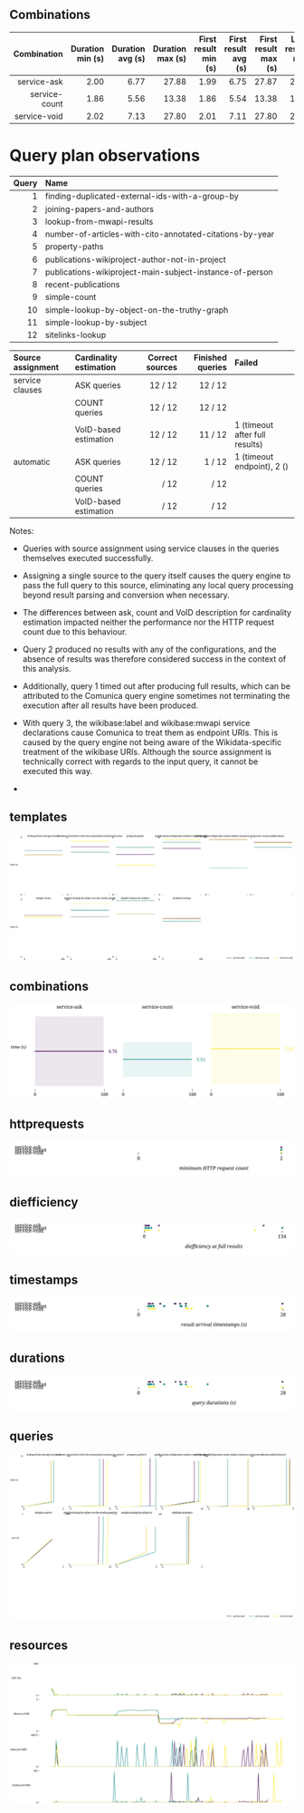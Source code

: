 ## Combinations

| Combination | Duration min (s) | Duration avg (s) | Duration max (s) | First result min (s) | First result avg (s) | First result max (s) | Last result min (s) | Last result avg (s) | Last result max (s) | dieff@full min | dieff@full avg | dieff@full max | HTTP requests | CPU-seconds (%) | GB-seconds | Network ingress (GB) | Network egress (GB) | Total results | Queries faster than baseline | Queries slower than baseline | Queries finished |
| -: | -: | -: | -: | -: | -: | -: | -: | -: | -: | -: | -: | -: | -: | -: | -: | -: | -: | -: | -: | -: | -: |
| service-ask | 2.00 | 6.77 | 27.88 | 1.99 | 6.75 | 27.87 | 2.00 | 6.77 | 27.88 | 1.04 | 14.77 | 116.07 | 2 | 144 | 94 | 0 | 0 | 2328 | 0 | 0 | 11 / 12 |
| service-count | 1.86 | 5.56 | 13.38 | 1.86 | 5.54 | 13.38 | 1.86 | 5.56 | 13.38 | 1.04 | 15.95 | 134.31 | 2 | 144 | 76 | 0 | 0 | 2328 | 0 | 0 | 11 / 12 |
| service-void | 2.02 | 7.13 | 27.80 | 2.01 | 7.11 | 27.80 | 2.02 | 7.13 | 27.80 | 1.04 | 14.00 | 107.54 | 2 | 173 | 96 | 0 | 0 | 2328 | 0 | 0 | 10 / 12 |

# Query plan observations

| Query | Name                                                     |
| ----: | :------------------------------------------------------- |
|     1 | finding-duplicated-external-ids-with-a-group-by          |
|     2 | joining-papers-and-authors                               |
|     3 | lookup-from-mwapi-results                                |
|     4 | number-of-articles-with-cito-annotated-citations-by-year |
|     5 | property-paths                                           |
|     6 | publications-wikiproject-author-not-in-project           |
|     7 | publications-wikiproject-main-subject-instance-of-person |
|     8 | recent-publications                                      |
|     9 | simple-count                                             |
|    10 | simple-lookup-by-object-on-the-truthy-graph              |
|    11 | simple-lookup-by-subject                                 |
|    12 | sitelinks-lookup                                         |

| Source assignment | Cardinality estimation | Correct sources | Finished queries | Failed |
| :---------------- | :--------------------- | --------------: | ---------------: | :----- |
| service clauses   | ASK queries            |        12 / 12  |          12 / 12 | |
|                   | COUNT queries          |        12 / 12  |          12 / 12 | |
|                   | VoID-based estimation  |        12 / 12  |          11 / 12 | 1 (timeout after full results) |
| automatic         | ASK queries            |        12 / 12  |           1 / 12 | 1 (timeout endpoint), 2 ()
|                   | COUNT queries          |           / 12  |             / 12 |
|                   | VoID-based estimation  |           / 12  |             / 12 |


Notes:

* Queries with source assignment using service clauses in the queries themselves executed successfully.
* Assigning a single source to the query itself causes the query engine to pass the full query to this source, eliminating any local query processing beyond result parsing and conversion when necessary.
* The differences between ask, count and VoID description for cardinality estimation impacted neither the performance nor the HTTP request count due to this behaviour.
* Query 2 produced no results with any of the configurations, and the absence of results was therefore considered success in the context of this analysis.
* Additionally, query 1 timed out after producing full results, which can be attributed to the Comunica query engine sometimes not terminating the execution after all results have been produced.

* With query 3, the wikibase:label and wikibase:mwapi service declarations cause Comunica to treat them as endpoint URIs.
  This is caused by the query engine not being aware of the Wikidata-specific treatment of the wikibase URIs.
  Although the source assignment is technically correct with regards to the input query, it cannot be executed this way.
* 

## templates

![templates](templates.svg)

## combinations

![combinations](combinations.svg)

## httprequests

![httprequests](httprequests.svg)

## diefficiency

![diefficiency](diefficiency.svg)

## timestamps

![timestamps](timestamps.svg)

## durations

![durations](durations.svg)

## queries

![queries](queries.svg)

## resources

![resources](resources.svg)

